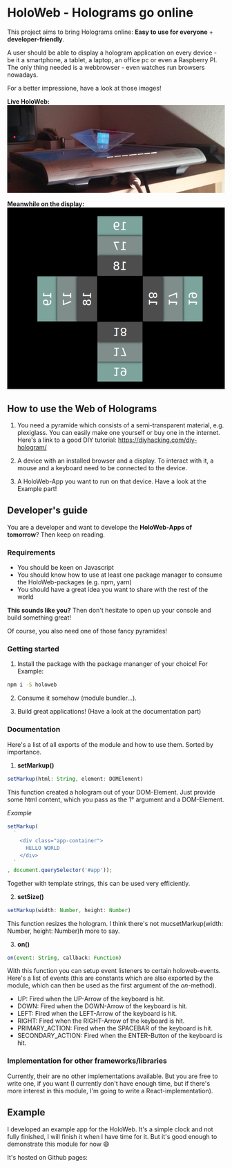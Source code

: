 # HoloWeb - Holograms go online

This project aims to bring Holograms online: __Easy to use for everyone__ + __developer-friendly__.

A user should be able to display a hologram application on every device - be it a smartphone, a tablet, a laptop, an office pc or even a Raspberry PI. The only thing needed is a webbrowser - even watches run browsers nowadays.

For a better impressione, have a look at those images!

__Live HoloWeb:__
![live](doc/live.jpg "HoloWeb live - with a common PC-display and a not too fancy pyramide")


__Meanwhile on the display:__
![hClock](doc/hclock.png "HoloWeb in action - hClock")


## How to use the Web of Holograms
1. You need a pyramide which consists of a semi-transparent material, e.g. plexiglass.
You can easily make one yourself or buy one in the internet. Here's a link to a good DIY tutorial:
https://diyhacking.com/diy-hologram/

2. A device with an installed browser and a display. To interact with it, a mouse and a keyboard need to be connected to the device.

3. A HoloWeb-App you want to run on that device. Have a look at the Example part!

## Developer's guide
You are a developer and want to develope the __HoloWeb-Apps of tomorrow__? Then keep on reading.

### Requirements
- You should be keen on Javascript
- You should know how to use at least one package manager to consume the HoloWeb-packages (e.g. npm, yarn)
- You should have a great idea you want to share with the rest of the world

__This sounds like you?__ Then don't hesitate to open up your console and build something great!

Of course, you also need one of those fancy pyramides!

### Getting started

1. Install the package with the package mananger of your choice!
For Example:
```bash
npm i -S holoweb
```

2. Consume it somehow (module bundler...).

3. Build great applications! (Have a look at the documentation part)

### Documentation

Here's a list of all exports of the module and how to use them. Sorted by importance.

1. __setMarkup()__

  ```javascript
  setMarkup(html: String, element: DOMElement)
  ```

  This function created a hologram out of your DOM-Element. Just provide some html content, which you pass as the 1° argument and a DOM-Element.

  _Example_
  ```javascript
  setMarkup(
    `
      <div class="app-container">
        HELLO WORLD
      </div>
    `
  , document.querySelector('#app'));
  ```

  Together with template strings, this can be used very efficiently.

2. __setSize()__

  ```javascript
  setMarkup(width: Number, height: Number)
  ```

  This function resizes the hologram. I think there's not mucsetMarkup(width: Number, height: Number)h more to say.

3. __on()__

  ```javascript
  on(event: String, callback: Function)
  ```

  With this function you can setup event listeners to certain holoweb-events. Here's a list of events (this are constants which are also exported by the module, which can then be used as the first argument of the _on_-method).

  - UP: Fired when the UP-Arrow of the keyboard is hit.
  - DOWN: Fired when the DOWN-Arrow of the keyboard is hit.
  - LEFT: Fired when the LEFT-Arrow of the keyboard is hit.
  - RIGHT: Fired when the RIGHT-Arrow of the keyboard is hit.
  - PRIMARY_ACTION: Fired when the SPACEBAR of the keyboard is hit.
  - SECONDARY_ACTION: Fired when the ENTER-Button of the keyboard is hit.

### Implementation for other frameworks/libraries
Currently, their are no other implementations available. But you are free to write one, if you want (I currently don't have enough time, but if there's more interest in this module, I'm going to write a React-implementation).

## Example
I developed an example app for the HoloWeb. It's a simple clock and not fully finished, I will finish it when I have time for it. But it's good enough to demonstrate this module for now :smile:

It's hosted on Github pages:
